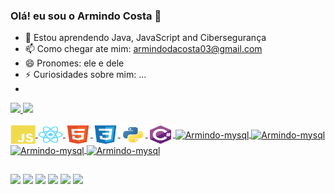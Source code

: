 ### Olá! eu sou o Armindo Costa 👋

- 🌱 Estou aprendendo Java, JavaScript and Cibersegurança 
- 📫 Como chegar ate mim: armindodacosta03@gmail.com
- 😄 Pronomes: ele e dele
- ⚡ Curiosidades sobre mim: ...
- 
<div>
<a href="https://beacons.ai/armindodacosta">
<img height="180px" src="https://github-readme-stats.vercel.app/api?username=ArmindoDaCosta&theme=maroongold&show_icons=true"/>
<img height="180px" src="https://github-readme-stats.vercel.app/api/top-langs/?username=ArmindoDaCosta&layout=pie&theme=maroongold"/>
</div>
<div style="display: inline_block"><br>
  <img align="center" alt="Armindo-Js" height="30" width="40" src="https://raw.githubusercontent.com/devicons/devicon/master/icons/javascript/javascript-plain.svg">
  <img align="center" alt="Armindo-React" height="30" width="40" src="https://raw.githubusercontent.com/devicons/devicon/master/icons/react/react-original.svg">
  <img align="center" alt="Armindo-HTML" height="30" width="40" src="https://raw.githubusercontent.com/devicons/devicon/master/icons/html5/html5-original.svg">
  <img align="center" alt="Armindo-CSS" height="30" width="40" src="https://raw.githubusercontent.com/devicons/devicon/master/icons/css3/css3-original.svg">
  <img align="center" alt="Armindo-Python" height="30" width="40" src="https://raw.githubusercontent.com/devicons/devicon/master/icons/python/python-original.svg"/>
  <img align="center" alt="Armindo-Csharp" height="30" width="40" src="https://raw.githubusercontent.com/devicons/devicon/master/icons/csharp/csharp-original.svg"/>
  <img align="center" alt="Armindo-mysql" height="50" width="50" src="https://cdn.jsdelivr.net/gh/devicons/devicon@latest/icons/mysql/mysql-original-wordmark.svg"/>
  <img align="center" alt="Armindo-mysql" height="40" width="40" src="https://cdn.jsdelivr.net/gh/devicons/devicon@latest/icons/vscode/vscode-original-wordmark.svg"/>
  <img align="center" alt="Armindo-mysql" height="50" width="50" src="https://cdn.jsdelivr.net/gh/devicons/devicon@latest/icons/java/java-original-wordmark.svg"/>
  <img align="center" alt="Armindo-mysql" height="50" width="50" src="https://cdn.jsdelivr.net/gh/devicons/devicon@latest/icons/ruby/ruby-original-wordmark.svg"/>
</div>

  ##
 
<div> 
  <a href="https://www.youtube.com/channel/UC_-uuuZbY0AAt9CViNzvc-Q" target="_blank"><img src="https://img.shields.io/badge/YouTube-FF0000?style=for-the-badge&logo=youtube&logoColor=white" target="_blank"></a>
  <a href="https://instagram.com/ArmindoCosta" target="_blank"><img src="https://img.shields.io/badge/-Instagram-%23E4405F?style=for-the-badge&logo=instagram&logoColor=white" target="_blank"></a>
 	<a href="https://www.twitch.tv/ArmindoCosta" target="_blank"><img src="https://img.shields.io/badge/Twitch-9146FF?style=for-the-badge&logo=twitch&logoColor=white" target="_blank"></a>
 <a href="https://discord.gg/hdCMcrPE" target="_blank"><img src="https://img.shields.io/badge/Discord-7289DA?style=for-the-badge&logo=discord&logoColor=white" target="_blank"></a> 
  <a href ="mailto:contatoarmindodacosta03@gmail.com"><img src="https://img.shields.io/badge/-Gmail-%23333?style=for-the-badge&logo=gmail&logoColor=white" target="_blank"></a>
  <a href="https://www.linkedin.com/in/ArmindoCosta-458716a" target="_blank"><img src="https://img.shields.io/badge/-LinkedIn-%230077B5?style=for-the-badge&logo=linkedin&logoColor=white" target="_blank"></a>            
</div>
